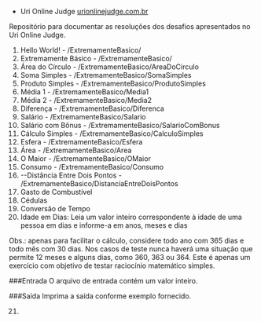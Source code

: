 * Uri Online Judge
[urionlinejudge.com.br](https://urionlinejudge.com.br/)

Repositório para documentar as resoluções dos desafios apresentados no Uri Online Judge.

1. Hello World! - /ExtremamenteBasico/
2. Extremamente Básico - /ExtremamenteBasico/
3. Área do Círculo - /ExtremamenteBasico/AreaDoCirculo
4. Soma Simples - /ExtremamenteBasico/SomaSimples
5. Produto Simples - /ExtremamenteBasico/ProdutoSimples
6. Média 1 - /ExtremamenteBasico/Media1
7. Média 2 - /ExtremamenteBasico/Media2
8. Diferença - /ExtremamenteBasico/Diferenca
9. Salário - /ExtremamenteBasico/Salario
10. Salário com Bônus - /ExtremamenteBasico/SalarioComBonus
11. Cálculo Simples - /ExtremamenteBasico/CalculoSimples
12. Esfera - /ExtremamenteBasico/Esfera
13. Área - /ExtremamenteBasico/Area
14. O Maior - /ExtremamenteBasico/OMaior
15. Consumo - /ExtremamenteBasico/Consumo
16. --Distância Entre Dois Pontos - /ExtremamenteBasico/DistanciaEntreDoisPontos
17. Gasto de Combustível
18. Cédulas
19. Conversão de Tempo
20. Idade em Dias:
Leia um valor inteiro correspondente à idade de uma pessoa em dias e informe-a em anos, meses e dias

Obs.: apenas para facilitar o cálculo, considere todo ano com 365 dias e todo mês com 30 dias. Nos casos de teste nunca haverá uma situação que permite 12 meses e alguns dias, como 360, 363 ou 364. Este é apenas um exercício com objetivo de testar raciocínio matemático simples.

###Entrada
O arquivo de entrada contém um valor inteiro.

###Saída
Imprima a saída conforme exemplo fornecido.

21.

